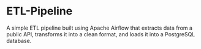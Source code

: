 # ETL-Pipeline
A simple ETL pipeline built using Apache Airflow that extracts data from a public API, transforms it into a clean format, and loads it into a PostgreSQL database.
